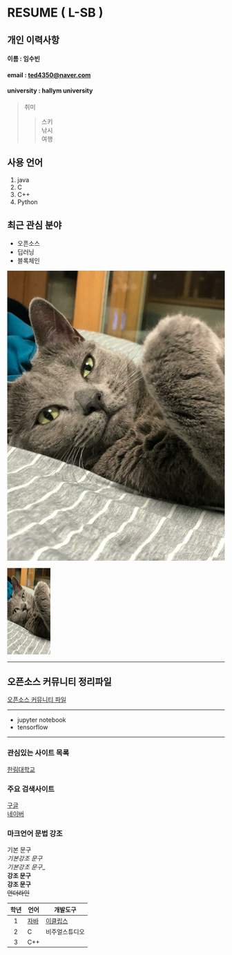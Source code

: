 # RESUME ( L-SB )

## 개인 이력사항

#### 이름 : 임수빈
#### email : ted4350@naver.com  
#### university : hallym university  

> 취미  
>> 스키  
>> 낚시  
>> 여행

## 사용 언어 
1. java
2. C
3. C++
4. Python

## 최근 관심 분야
* 오픈소스
* 딥러닝
* 블록체인

![linux icon](/KakaoTalk_20210615_110750149_02.jpg)

<img src=KakaoTalk_20210615_110750149_02.jpg width=100 height=200>


-----
## 오픈소스 커뮤니티 정리파일

[오픈소스 커뮤니티 파일](openSourceCommunity.md)

------------------
* jupyter notebook
* tensorflow
----
### 관심있는 사이트 목록
[한림대학교][hallym]

### 주요 검색사이트 
[구글][Google]  
[네이버][naver]

### 마크언어 문법 강조 

기본 문구  
*기본강조 문구*  
_기본강조 문구__  
**강조 문구**  
__강조 문구__  
~~언더라인~~  


|학년|언어|개발도구|
|:---:|---|---|
|1|[자바](http://www.oracle.com)|[이클립스][eclipse]|
|2|C|비주얼스튜디오|
|3|C++||





[eclipse]: http://www.eclipse.org
[Google]: http://www.google.com
[naver]: http://www.naver.com
[hallym]: http://www.hallym.ac.kr
